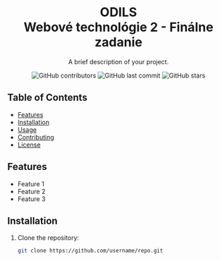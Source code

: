 <!-- Title -->
<h1 align="center">ODILS<br>
Webové technológie 2 - Finálne zadanie</h2></h1>

<!-- Description -->
<p align="center">A brief description of your project.</p>

<!-- Badges -->
<p align="center">
    <img alt="GitHub contributors" src="https://github.com/davidhuszarik/WEBTE2-FINAL-SLIDO">
    <img alt="GitHub last commit" src="https://github.com/davidhuszarik/WEBTE2-FINAL-SLIDO">
    <img alt="GitHub stars" src="https://img.shields.io/github/stars/username/repo?style=social">
</p>

<!-- Table of Contents -->
## Table of Contents
- [Features](#features)
- [Installation](#installation)
- [Usage](#usage)
- [Contributing](#contributing)
- [License](#license)

<!-- Features -->
## Features
- Feature 1
- Feature 2
- Feature 3

<!-- Installation -->
## Installation
1. Clone the repository:
   ```sh
   git clone https://github.com/username/repo.git
